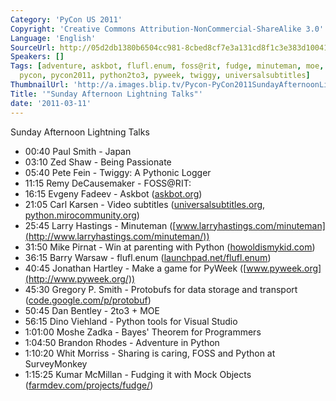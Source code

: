 ```yaml
---
Category: 'PyCon US 2011'
Copyright: 'Creative Commons Attribution-NonCommercial-ShareAlike 3.0'
Language: 'English'
SourceUrl: http://05d2db1380b6504cc981-8cbed8cf7e3a131cd8f1c3e383d10041.r93.cf2.rackcdn.com/pycon-us-2011/357_sunday-afternoon-lightning-talks.mp4
Speakers: []
Tags: [adventure, askbot, flufl.enum, foss@rit, fudge, minuteman, moe, pmc, protobuf,
  pycon, pycon2011, python2to3, pyweek, twiggy, universalsubtitles]
ThumbnailUrl: 'http://a.images.blip.tv/Pycon-PyCon2011SundayAfternoonLightningTalks799-486.jpg'
Title: '"Sunday Afternoon Lightning Talks"'
date: '2011-03-11'
---
```

Sunday Afternoon Lightning Talks

  * 00:40 Paul Smith - Japan 
  * 03:10 Zed Shaw - Being Passionate 
  * 05:40 Pete Fein - Twiggy: A Pythonic Logger 
  * 11:15 Remy DeCausemaker - FOSS@RIT: 
  * 16:15 Evgeny Fadeev - Askbot ([askbot.org](http://askbot.org/)) 
  * 21:05 Carl Karsen - Video subtitles ([universalsubtitles.org](http://universalsubtitles.org/), [python.mirocommunity.org](http://python.mirocommunity.org/)) 
  * 25:45 Larry Hastings - Minuteman ([www.larryhastings.com/minuteman](http://www.larryhastings.com/minuteman/)) 
  * 31:50 Mike Pirnat - Win at parenting with Python ([howoldismykid.com](http://howoldismykid.com/)) 
  * 36:15 Barry Warsaw - flufl.enum ([launchpad.net/flufl.enum](https://launchpad.net/flufl.enum)) 
  * 40:45 Jonathan Hartley - Make a game for PyWeek ([www.pyweek.org](http://www.pyweek.org/)) 
  * 45:30 Gregory P. Smith - Protobufs for data storage and transport ([code.google.com/p/protobuf](http://code.google.com/p/protobuf/)) 
  * 50:45 Dan Bentley - 2to3 + MOE 
  * 56:15 Dino Viehland - Python tools for Visual Studio 
  * 1:01:00 Moshe Zadka - Bayes' Theorem for Programmers 
  * 1:04:50 Brandon Rhodes - Adventure in Python 
  * 1:10:20 Whit Morriss - Sharing is caring, FOSS and Python at SurveyMonkey 
  * 1:15:25 Kumar McMillan - Fudging it with Mock Objects ([farmdev.com/projects/fudge/](http://farmdev.com/projects/fudge/)) 

